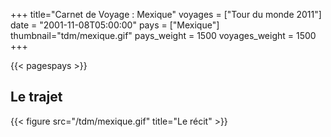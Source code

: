 +++
title="Carnet de Voyage : Mexique"
voyages = ["Tour du monde 2011"]
date = "2001-11-08T05:00:00"
pays = ["Mexique"]
thumbnail="tdm/mexique.gif"
pays_weight = 1500
voyages_weight = 1500
+++

{{< pagespays >}}
## Le trajet
{{< figure src="/tdm/mexique.gif" title="Le récit" >}}
